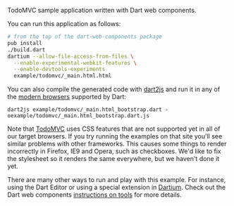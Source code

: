 TodoMVC sample application written with Dart web components.

You can run this application as follows:

```bash
# from the top of the dart-web-components package
pub install
./build.dart
dartium --allow-file-access-from-files \
  --enable-experimental-webkit-features \
  --enable-devtools-experiments
  example/todomvc/_main.html.html
```

You can also compile the generated code with [dart2js][] and run it in any
of the [modern browsers][browsers] supported by Dart:

    dart2js example/todomvc/_main.html_bootstrap.dart -oexample/todomvc/_main.html_bootstrap.dart.js
  
Note that [TodoMVC][] uses CSS features that are not supported yet in all of our
target browsers. If you try running the examples on that site you'll see similar
problems with other frameworks. This causes some things to render incorrectly in
Firefox, IE9 and Opera, such as checkboxes. We'd like to fix the stylesheet so
it renders the same everywhere, but we haven't done it yet.

There are many other ways to run and play with this example. For instance, using
the Dart Editor or using a special extension in [Dartium][]. Check out the Dart
web components [instructions on tools][tools] for more details.

[tools]: http://www.dartlang.org/articles/dart-web-components/tools.html
[Dartium]: http://www.dartlang.org/dartium/
[dart2js]: http://www.dartlang.org/docs/dart2js/
[browsers]: http://www.dartlang.org/support/faq.html#what-browsers-supported
[TodoMVC]: http://addyosmani.github.com/todomvc/
